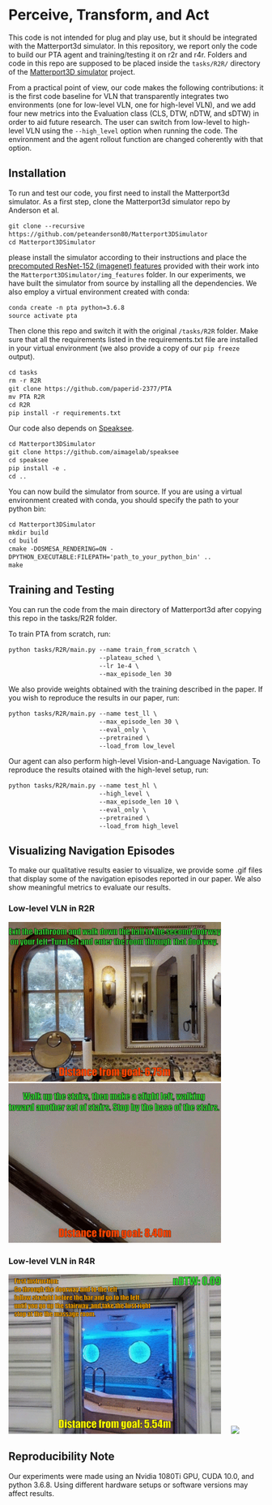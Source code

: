 # Perceive, Transform, and Act
This code is not intended for plug and play use, but it should be integrated with the Matterport3d simulator. In this repository, we report only the code to build our PTA agent and training/testing it on r2r and r4r.
Folders and code in this repo are supposed to be placed inside the ```tasks/R2R/``` directory of the [Matterport3D simulator](https://github.com/peteanderson80/Matterport3DSimulator) project.

From a practical point of view, our code makes the following contributions: it is the first code baseline for VLN that transparently integrates two environments (one for low-level VLN, one for high-level VLN), and we add four new metrics into the Evaluation class (CLS, DTW, nDTW, and sDTW) in order to aid future research. The user can switch from low-level to high-level VLN using the ```--high_level``` option when running the code. The environment and the agent rollout function are changed coherently with that option.

## Installation

To run and test our code, you first need to install the Matterport3d simulator.
As a first step, clone the Matterport3d simulator repo by Anderson et al.

```
git clone --recursive https://github.com/peteanderson80/Matterport3DSimulator
cd Matterport3DSimulator
```

please install the simulator according to their instructions and place the [precomputed ResNet-152 (imagenet) features](https://www.dropbox.com/s/715bbj8yjz32ekf/ResNet-152-imagenet.zip?dl=1) provided with their work into the ```Matterport3DSimulator/img_features``` folder. In our experiments, we have built the simulator from source by installing all the dependencies. We also employ a virtual environment created with conda:

```
conda create -n pta python=3.6.8
source activate pta
```

Then clone this repo and switch it with the original ```/tasks/R2R``` folder.
Make sure that all the requirements listed in the requirements.txt file are installed in your virtual environment (we also provide a copy of our ```pip freeze``` output). 

```
cd tasks
rm -r R2R
git clone https://github.com/paperid-2377/PTA
mv PTA R2R
cd R2R
pip install -r requirements.txt
```

Our code also depends on [Speaksee](https://github.com/aimagelab/speaksee).

```
cd Matterport3DSimulator
git clone https://github.com/aimagelab/speaksee
cd speaksee
pip install -e .
cd ..
```

You can now build the simulator from source. If you are using a virtual environment created with conda, you should specify the path to your python bin:

```
cd Matterport3DSimulator
mkdir build
cd build
cmake -DOSMESA_RENDERING=ON -DPYTHON_EXECUTABLE:FILEPATH='path_to_your_python_bin' ..
make
```

## Training and Testing

You can run the code from the main directory of Matterport3d after copying this repo in the tasks/R2R folder.

To train PTA from scratch, run:

```
python tasks/R2R/main.py --name train_from_scratch \
                         --plateau_sched \
                         --lr 1e-4 \
                         --max_episode_len 30
```

We also provide weights obtained with the training described in the paper. If you wish to reproduce the results in our paper, run:

```
python tasks/R2R/main.py --name test_ll \
                         --max_episode_len 30 \
                         --eval_only \
                         --pretrained \
                         --load_from low_level
```

Our agent can also perform high-level Vision-and-Language Navigation.
To reproduce the results otained with the high-level setup, run:

```
python tasks/R2R/main.py --name test_hl \
                         --high_level \
                         --max_episode_len 10 \
                         --eval_only \
                         --pretrained \
                         --load_from high_level
```

## Visualizing Navigation Episodes

To make our qualitative results easier to visualize, we provide some .gif files that display some of the navigation episodes reported in our paper. We also show meaningful metrics to evaluate our results.

### Low-level VLN in R2R

<p>
<img src="gifs/r2r_3.gif" width="420">
  &nbsp; &nbsp;
<img src="gifs/r2r_2.gif" width="420">
</p>

### Low-level VLN in R4R

<p>
<img src="gifs/r4r_1.gif" width="420">
  &nbsp; &nbsp;
<img src="gifs/r4r_2.gif" width="420">
</p>

## Reproducibility Note

Our experiments were made using an Nvidia 1080Ti GPU, CUDA 10.0, and python 3.6.8. Using different hardware setups or software versions may affect results.
